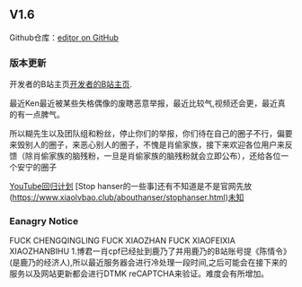 ## V1.6
Github仓库：[editor on GitHub](www.github.com)


### 版本更新





开发者的B站主页[开发者的B站主页](https://space.bilibili.com/248959210).


最近Ken最近被某些失格偶像的废瞎恶意举报，最近比较气,视频还会更，最近真的有一点脾气。

所以糊先生以及团队组和粉丝，停止你们的举报，你们待在自己的圈子不行，偏要来毁别人的圈子，来恶心别人的圈子，不愧是肖偷家族，接下来欢迎各位用户来反馈（除肖偷家族的脑残粉，一旦是肖偷家族的脑残粉就会立即公布），还给各位一个安宁的圈子

[YouTube回归计划](https://www.xiaolvbao.club/youtube/)
[Stop hanser的一些事]还有不知道是不是官网先放(https://www.xiaolvbao.club/abouthanser/stophanser.html)[未知](https://www.hanserxiaotianshi.club)

### Eanagry Notice
FUCK CHENGQINGLING FUCK XIAOZHAN FUCK XIAOFEIXIA
XIAOZHANBIHU
1.博君一肖cpf已经扯到鹿乃了并用鹿乃的B站账号提《陈情令》(是鹿乃的经济人),所以最近服务器会进行冷处理一段时间,之后可能会在接下来的服务以及网站更新都会进行DTMK reCAPTCHA来验证。难度会有所增加。
